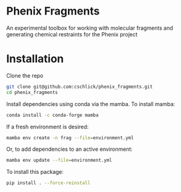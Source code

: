 # Phenix Fragments
An experimental toolbox for working with molecular fragments and generating chemical restraints for the Phenix project


# Installation
Clone the repo 
```bash
git clone git@github.com:cschlick/phenix_fragments.git
cd phenix_fragments
```
Install dependencies using conda via the mamba. To install mamba:
```bash
conda install -c conda-forge mamba

```
If a fresh environment is desired:
```bash
mamba env create -n frag --file=environment.yml
```
Or, to add dependencies to an active environment:
```bash
mamba env update --file=environment.yml
```

To install this package:
```bash
pip install . --force-reinstall
```
